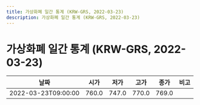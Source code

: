 ```yaml
---
title: 가상화폐 일간 통계 (KRW-GRS, 2022-03-23)
description: 가상화폐 일간 통계 (KRW-GRS, 2022-03-23)
---
```


가상화폐 일간 통계 (KRW-GRS, 2022-03-23)
===

|날짜|시가|저가|고가|종가|비고|
|--|--|--|--|--|--|
|2022-03-23T09:00:00|760.0|747.0|770.0|769.0|    |
